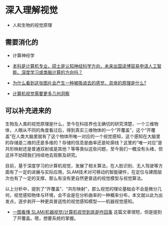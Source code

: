
# 深入理解视觉


- 人和生物的视觉原理


## 需要消化的

- 计算神经学
- [本科是计算机专业，硕士是认知神经科学方向，未来出国读博容易申请人工智能、深度学习或类脑计算的方向吗？](https://www.zhihu.com/question/53605798)

- [为什么看到这张图片会产生一种被吸进去的感觉，具体的原理是什么?](https://www.zhihu.com/question/24668178)


- [计算机视觉需要更多几何洞察](http://www.sohu.com/a/137507448_115128)



## 可以补充进来的


生物及人类的视觉原理是什么，至今在科技界也无确切的研究清楚，一个三维物体，人眼从不同的角度看过后，得到真实三维物体的一个“开覆盖”，这个“开覆盖”在人类大脑里就有了这个物体所唯一对应的一个视觉感知，这个感知在大脑里的存储是二维的还是多维的？存储的信息是曲率还是轮廓线？这里的“唯一对应”是共形映射还是普通双射或是其他？等等类似这些问题，至今我们一概没有头绪，但这并不妨碍我们持续地去观察及研究。

目前，基于深度学习的计算机视觉，发展了相关算法，在人脸识别、无人驾驶等方面有了一定的进展与实际应用，SLAM技术对可移动的智能硬件，在定位与建图层次也有了一定的支撑，那么有没有更自然更普适的视觉模型与视觉算法。



以上分析中，提到了“开覆盖”、“共形映射”，那么视觉的理论基础会不会是微分几何，视觉感知物体与环境，会不会是在分析曲率的一种概率分布，本文就以此为出发点，逐步剥开一种更具普适性的视觉感知模型——机器视觉感知。

- [一图看懂 SLAM/机器视觉/计算机视觉到底是咋回事](http://www.eeworld.com.cn/qrs/article_2017051434733.html) 这篇文章很短，但是提到了开覆盖。嗯，想要系统的掌握。
